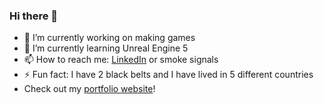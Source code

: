 ### Hi there 👋
- 🔭 I’m currently working on making games
- 🌱 I’m currently learning Unreal Engine 5
- 📫 How to reach me: [LinkedIn](https://www.linkedin.com/in/fannydesjardins/) or smoke signals
- ⚡ Fun fact: I have 2 black belts and I have lived in 5 different countries
- Check out my [portfolio website](https://fannydesjardins.github.io/])! 
<!--
**FannyDesjardins/fannydesjardins** is a ✨ _special_ ✨ repository because its `README.md` (this file) appears on your GitHub profile.

Here are some ideas to get you started:

- 🔭 I’m currently working on ...
- 🌱 I’m currently learning Unreal Engine 5
- 👯 I’m looking to collaborate on ...
- 🤔 I’m looking for help with ...
- 💬 Ask me about ...
- 📫 How to reach me: LinkedIn or smoke signals
- 😄 Pronouns: ...
- ⚡ Fun fact: I have 2 black belts and I have lived in 5 different countries
-->
